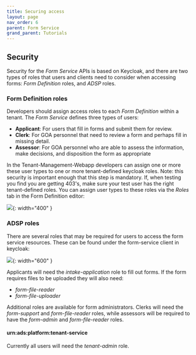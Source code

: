 ```yaml
---
title: Securing access
layout: page
nav_order: 6
parent: Form Service
grand_parent: Tutorials
---
```


## Security

Security for the _Form Service_ APIs is based on Keycloak, and there are two types of roles that users and clients need to consider when accessing forms: _Form Definition_ roles, and _ADSP_ roles.

### Form Definition roles

Developers should assign access roles to each _Form Definition_ within a tenant. The _Form Service_ defines three types of users:

- **Applicant**: For users that fill in forms and submit them for review.
- **Clerk**: For GOA personnel that need to review a form and perhaps fill in missing detail.
- **Assessor**: For GOA personnel who are able to assess the information, make decisions, and disposition the form as appropriate

In the Tenant-Management-Webapp developers can assign one or more these user types to one or more tenant-defined keycloak roles. Note: this security is important enough that this step is mandatory. If, when testing you find you are getting 403's, make sure your test user has the right tenant-defined roles. You can assign user types to these roles via the _Roles_ tab in the Form Definition editor:

![](/adsp-monorepo/assets/form-service/userRoles.png){: width="400" }

### ADSP roles

There are several roles that may be required for users to access the form service resources. These can be found under the form-service client in keycloak:

![](/adsp-monorepo/assets/form-service/form-service-roles.png){: width="600" }

Applicants will need the _intake-application_ role to fill out forms. If the form requires files to be uploaded they will also need:

- _form-file-reader_
- _form-file-uploader_

Additional roles are available for form administrators. Clerks will need the _form-support_ and _form-file-reader_ roles, while assessors will be required to have the _form-admin_ and _form-file-reader_ roles.

#### urn:ads:platform:tenant-service

Currently all users will need the _tenant-admin_ role.
